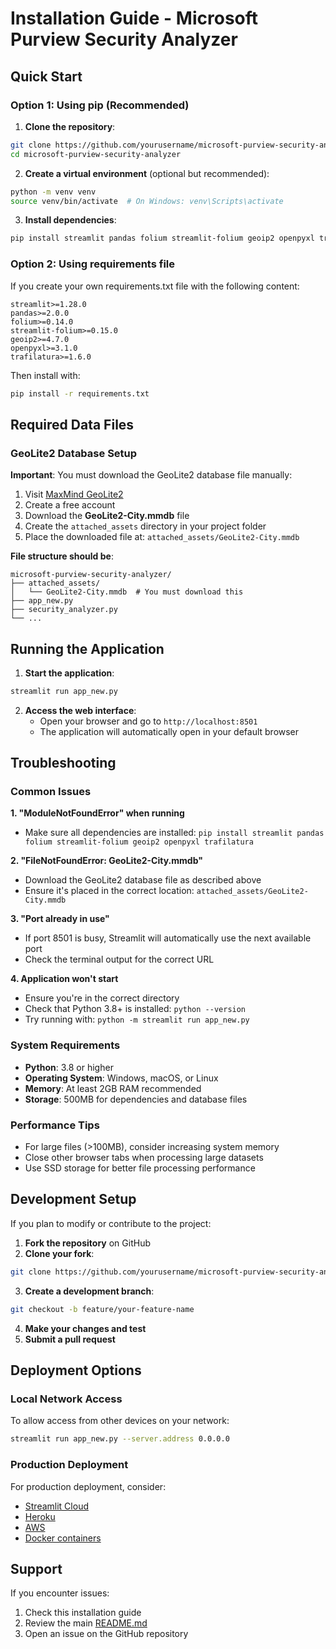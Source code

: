 # Installation Guide - Microsoft Purview Security Analyzer

## Quick Start

### Option 1: Using pip (Recommended)

1. **Clone the repository**:
```bash
git clone https://github.com/yourusername/microsoft-purview-security-analyzer.git
cd microsoft-purview-security-analyzer
```

2. **Create a virtual environment** (optional but recommended):
```bash
python -m venv venv
source venv/bin/activate  # On Windows: venv\Scripts\activate
```

3. **Install dependencies**:
```bash
pip install streamlit pandas folium streamlit-folium geoip2 openpyxl trafilatura
```

### Option 2: Using requirements file

If you create your own requirements.txt file with the following content:
```
streamlit>=1.28.0
pandas>=2.0.0
folium>=0.14.0
streamlit-folium>=0.15.0
geoip2>=4.7.0
openpyxl>=3.1.0
trafilatura>=1.6.0
```

Then install with:
```bash
pip install -r requirements.txt
```

## Required Data Files

### GeoLite2 Database Setup

**Important**: You must download the GeoLite2 database file manually:

1. Visit [MaxMind GeoLite2](https://dev.maxmind.com/geoip/geoip2/geolite2/)
2. Create a free account
3. Download the **GeoLite2-City.mmdb** file
4. Create the `attached_assets` directory in your project folder
5. Place the downloaded file at: `attached_assets/GeoLite2-City.mmdb`

**File structure should be**:
```
microsoft-purview-security-analyzer/
├── attached_assets/
│   └── GeoLite2-City.mmdb  # You must download this
├── app_new.py
├── security_analyzer.py
└── ...
```

## Running the Application

1. **Start the application**:
```bash
streamlit run app_new.py
```

2. **Access the web interface**:
   - Open your browser and go to `http://localhost:8501`
   - The application will automatically open in your default browser

## Troubleshooting

### Common Issues

**1. "ModuleNotFoundError" when running**
- Make sure all dependencies are installed: `pip install streamlit pandas folium streamlit-folium geoip2 openpyxl trafilatura`

**2. "FileNotFoundError: GeoLite2-City.mmdb"**
- Download the GeoLite2 database file as described above
- Ensure it's placed in the correct location: `attached_assets/GeoLite2-City.mmdb`

**3. "Port already in use"**
- If port 8501 is busy, Streamlit will automatically use the next available port
- Check the terminal output for the correct URL

**4. Application won't start**
- Ensure you're in the correct directory
- Check that Python 3.8+ is installed: `python --version`
- Try running with: `python -m streamlit run app_new.py`

### System Requirements

- **Python**: 3.8 or higher
- **Operating System**: Windows, macOS, or Linux
- **Memory**: At least 2GB RAM recommended
- **Storage**: 500MB for dependencies and database files

### Performance Tips

- For large files (>100MB), consider increasing system memory
- Close other browser tabs when processing large datasets
- Use SSD storage for better file processing performance

## Development Setup

If you plan to modify or contribute to the project:

1. **Fork the repository** on GitHub
2. **Clone your fork**:
```bash
git clone https://github.com/yourusername/microsoft-purview-security-analyzer.git
```
3. **Create a development branch**:
```bash
git checkout -b feature/your-feature-name
```
4. **Make your changes and test**
5. **Submit a pull request**

## Deployment Options

### Local Network Access
To allow access from other devices on your network:
```bash
streamlit run app_new.py --server.address 0.0.0.0
```

### Production Deployment
For production deployment, consider:
- [Streamlit Cloud](https://streamlit.io/cloud)
- [Heroku](https://heroku.com)
- [AWS](https://aws.amazon.com)
- [Docker containers](https://docker.com)

## Support

If you encounter issues:
1. Check this installation guide
2. Review the main [README.md](README.md)
3. Open an issue on the GitHub repository